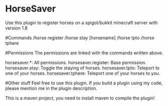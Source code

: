 # HorseSaver
Use this plugin to register horses on a spigot/bukkit minecraft server with version 1.8

#Commands
/horse register <horsename>
/horse stay [horsename]
/horse tpto <horsename>
/horse tphere <horsename>

#Permissions
The permissions are linked with the commands written above.

horsesaver.*: All permissions.
horsesaver.register: Base permission.
horsesaver.stay: Toggle the staying of horses.
horsesaver.tpto: Teleport to one of your horses.
horsesaver.tphere: Teleport one of your horses to you.

#Other stuff
Feel free to use this plugin. If you build a plugin using my code, please mention me in the plugin description.

This is a maven project, you need to install maven to compile the plugin!
